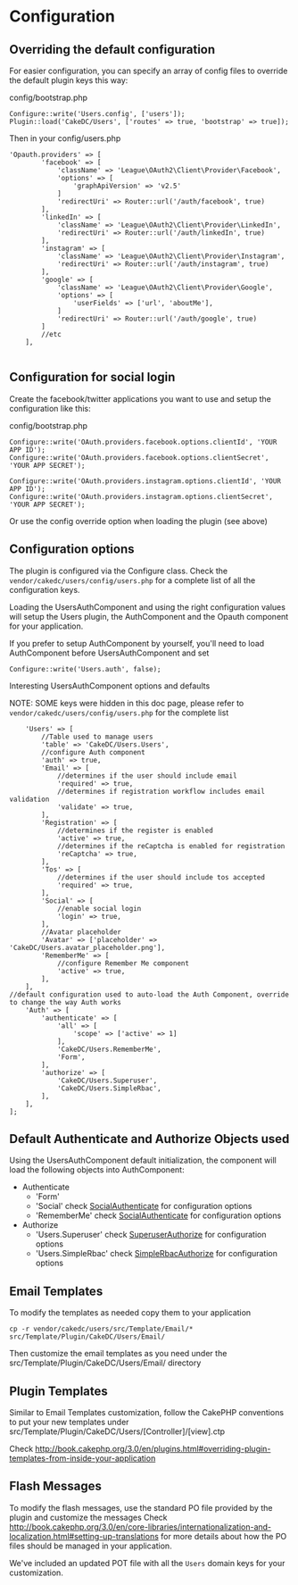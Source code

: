 Configuration
=============

Overriding the default configuration
-------------------------

For easier configuration, you can specify an array of config files to override the default plugin keys this way:

config/bootstrap.php
```
Configure::write('Users.config', ['users']);
Plugin::load('CakeDC/Users', ['routes' => true, 'bootstrap' => true]);
```
    
Then in your config/users.php
```
'Opauth.providers' => [
        'facebook' => [
            'className' => 'League\OAuth2\Client\Provider\Facebook',
            'options' => [
                'graphApiVersion' => 'v2.5'
            ]
            'redirectUri' => Router::url('/auth/facebook', true)
        ],
        'linkedIn' => [
            'className' => 'League\OAuth2\Client\Provider\LinkedIn',
            'redirectUri' => Router::url('/auth/linkedIn', true)
        ],
        'instagram' => [
            'className' => 'League\OAuth2\Client\Provider\Instagram',
            'redirectUri' => Router::url('/auth/instagram', true)
        ],
        'google' => [
            'className' => 'League\OAuth2\Client\Provider\Google',
            'options' => [
                'userFields' => ['url', 'aboutMe'],
            ]
            'redirectUri' => Router::url('/auth/google', true)
        ]
        //etc
    ],
        
```

Configuration for social login
---------------------

Create the facebook/twitter applications you want to use and setup the configuration like this:

config/bootstrap.php
```
Configure::write('OAuth.providers.facebook.options.clientId', 'YOUR APP ID');
Configure::write('OAuth.providers.facebook.options.clientSecret', 'YOUR APP SECRET');

Configure::write('OAuth.providers.instagram.options.clientId', 'YOUR APP ID');
Configure::write('OAuth.providers.instagram.options.clientSecret', 'YOUR APP SECRET');

```

Or use the config override option when loading the plugin (see above)

Configuration options
---------------------

The plugin is configured via the Configure class. Check the `vendor/cakedc/users/config/users.php`
for a complete list of all the configuration keys.

Loading the UsersAuthComponent and using the right configuration values will setup the Users plugin,
the AuthComponent and the Opauth component for your application.

If you prefer to setup AuthComponent by yourself, you'll need to load AuthComponent before UsersAuthComponent
and set
```
Configure::write('Users.auth', false);
```

Interesting UsersAuthComponent options and defaults

NOTE: SOME keys were hidden in this doc page, please refer to `vendor/cakedc/users/config/users.php` for the complete list

```
    'Users' => [
        //Table used to manage users
        'table' => 'CakeDC/Users.Users',
        //configure Auth component
        'auth' => true,
        'Email' => [
            //determines if the user should include email
            'required' => true,
            //determines if registration workflow includes email validation
            'validate' => true,
        ],
        'Registration' => [
            //determines if the register is enabled
            'active' => true,
            //determines if the reCaptcha is enabled for registration
            'reCaptcha' => true,
        ],
        'Tos' => [
            //determines if the user should include tos accepted
            'required' => true,
        ],
        'Social' => [
            //enable social login
            'login' => true,
        ],
        //Avatar placeholder
        'Avatar' => ['placeholder' => 'CakeDC/Users.avatar_placeholder.png'],
        'RememberMe' => [
            //configure Remember Me component
            'active' => true,
        ],
    ],
//default configuration used to auto-load the Auth Component, override to change the way Auth works
    'Auth' => [
        'authenticate' => [
            'all' => [
                'scope' => ['active' => 1]
            ],
            'CakeDC/Users.RememberMe',
            'Form',
        ],
        'authorize' => [
            'CakeDC/Users.Superuser',
            'CakeDC/Users.SimpleRbac',
        ],
    ],
];

```

Default Authenticate and Authorize Objects used
------------------------

Using the UsersAuthComponent default initialization, the component will load the following objects into AuthComponent:
* Authenticate
  * 'Form'
  * 'Social' check [SocialAuthenticate](SocialAuthenticate.md) for configuration options
  * 'RememberMe' check [SocialAuthenticate](RememberMeAuthenticate.md) for configuration options
* Authorize
  * 'Users.Superuser' check [SuperuserAuthorize](SuperuserAuthorize.md) for configuration options
  * 'Users.SimpleRbac' check [SimpleRbacAuthorize](SimpleRbacAuthorize.md) for configuration options

Email Templates
---------------

To modify the templates as needed copy them to your application

```
cp -r vendor/cakedc/users/src/Template/Email/* src/Template/Plugin/CakeDC/Users/Email/
```

Then customize the email templates as you need under the src/Template/Plugin/CakeDC/Users/Email/ directory

Plugin Templates
---------------

Similar to Email Templates customization, follow the CakePHP conventions to put your new templates under
src/Template/Plugin/CakeDC/Users/[Controller]/[view].ctp

Check http://book.cakephp.org/3.0/en/plugins.html#overriding-plugin-templates-from-inside-your-application

Flash Messages
---------------

To modify the flash messages, use the standard PO file provided by the plugin and customize the messages
Check http://book.cakephp.org/3.0/en/core-libraries/internationalization-and-localization.html#setting-up-translations
for more details about how the PO files should be managed in your application.

We've included an updated POT file with all the `Users` domain keys for your customization.
